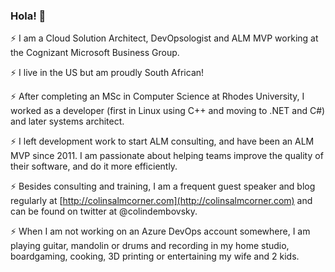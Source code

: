 ### Hola! 👋

⚡ I am a Cloud Solution Architect, DevOpsologist and ALM MVP working at the Cognizant Microsoft Business Group. 

⚡ I live in the US but am proudly South African! 

⚡ After completing an MSc in Computer Science at Rhodes University, I worked as a developer (first in Linux using C++ and moving to .NET and C#) and later systems architect.

⚡ I left development work to start ALM consulting, and have been an ALM MVP since 2011. I am passionate about helping teams improve the quality of their software, and do it more efficiently. 

⚡ Besides consulting and training, I am a frequent guest speaker and blog regularly at [http://colinsalmcorner.com](http://colinsalmcorner.com) and can be found on twitter at @colindembovsky.

⚡ When I am not working on an Azure DevOps account somewhere, I am playing guitar, mandolin or drums and recording in my home studio, boardgaming, cooking, 3D printing or entertaining my wife and 2 kids.


<!--
**colindembovsky/colindembovsky** is a ✨ _special_ ✨ repository because its `README.md` (this file) appears on your GitHub profile.

Here are some ideas to get you started:

- 🔭 I’m currently working on ...
- 🌱 I’m currently learning ...
- 👯 I’m looking to collaborate on ...
- 🤔 I’m looking for help with ...
- 💬 Ask me about ...
- 📫 How to reach me: ...
- 😄 Pronouns: ...
- ⚡ Fun fact: ...
-->
